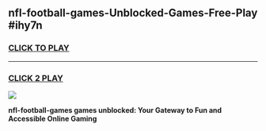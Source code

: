 
## nfl-football-games-Unblocked-Games-Free-Play #ihy7n
<h3>
<a href="https://us.freeplayer.one?title=nfl-football-games&ref=9M">CLICK TO PLAY</a></h3>
<hr>

<h3>
<a href="https://us.freeplayer.one?title=nfl-football-games&ref=9M">CLICK 2 PLAY</a>
  
</h3>

<a href="https://us.freeplayer.one?title=nfl-football-games&ref=9M"><img src="https://clearcache.store/games.png"></a>


**nfl-football-games games unblocked: Your Gateway to Fun and Accessible Online Gaming**
